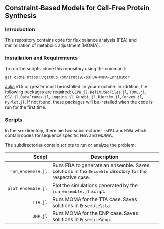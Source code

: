 ## Constraint-Based Models for Cell-Free Protein Synthesis

### Introduction
This repository contains code for flux balance analysis (FBA) and minimization of metabolic adjustment (MOMA).


### Installation and Requirements

To run the scripts, clone this repository using the command:

	git clone https://github.com/sruti96/ssFBA-MOMA-Inhibitor

[Julia](https://www.julialang.org) v1.5 or greater must be installed on your machine. In addition, the following packages are required: ``GLPK.jl``, ``DelimitedFiles.jl``, ``TOML.jl``, ``CSV.jl``, ``DataFrames.jl``, ``Logging.jl``, ``Gurobi.jl``, ``Dierckx.jl``, ``Convex.jl``, ``PyPlot.jl``. If not found, these packages will be installed when the code is run for the first time.

### Scripts


In the ``src`` directory, there are two subdirectories ``ssFBA`` and ``MOMA`` which contain codes for sequence specific FBA and MOMA.

The subdirectories contain scripts to run or analyze the problem:

Script | Description
---: | ---
``run_ensemble.jl`` | Runs FBA to generate an ensemble. Saves solutions in the ``Ensemble`` directory for the respective case.
``plot_ensemble.jl`` | Plot the simulations generated by the ``run_ensemble.jl`` script.
``TTA.jl`` | Runs MOMA for the TTA case. Saves solutions in ``Ensemble\tta``.
``DNP.jl`` | Runs MOMA for the DNP case. Saves solutions in ``Ensemble\dnp``.

